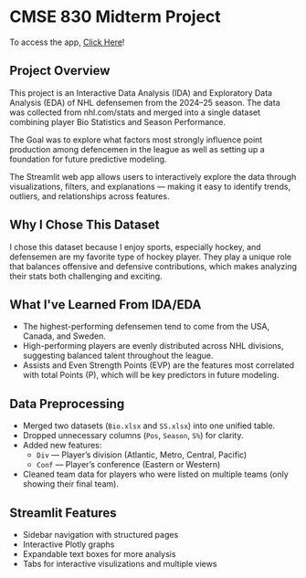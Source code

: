 # CMSE 830 Midterm Project

To access the app, [Click Here](https://appapppy-gq82ywhwiz5bocbfmhzrwf.streamlit.app/)!

## Project Overview
This project is an Interactive Data Analysis (IDA) and Exploratory Data Analysis (EDA) of NHL defensemen from the 2024–25 season. The data was collected from nhl.com/stats and merged into a single dataset combining player Bio Statistics and Season Performance. 

The Goal was to explore what factors most strongly influence point production among defencemen in the league as well as setting up a foundation for future predictive modeling. 

The Streamlit web app allows users to interactively explore the data through visualizations, filters, and explanations — making it easy to identify trends, outliers, and relationships across features.

## Why I Chose This Dataset
I chose this dataset because I enjoy sports, especially hockey, and defensemen are my favorite type of hockey player. They play a unique role that balances offensive and defensive contributions, which makes analyzing their stats both challenging and exciting.

## What I've Learned From IDA/EDA
- The highest-performing defensemen tend to come from the USA, Canada, and Sweden.
- High-performing players are evenly distributed across NHL divisions, suggesting balanced talent throughout the league.
- Assists and Even Strength Points (EVP) are the features most correlated with total Points (P), which will be key predictors in future modeling.

## Data Preprocessing
- Merged two datasets (`Bio.xlsx` and `SS.xlsx`) into one unified table.
- Dropped unnecessary columns (`Pos`, `Season`, `S%`) for clarity.
- Added new features:
  - `Div` — Player’s division (Atlantic, Metro, Central, Pacific)
  - `Conf` — Player’s conference (Eastern or Western)
- Cleaned team data for players who were listed on multiple teams (only showing their final team).

## Streamlit Features
- Sidebar navigation with structured pages
- Interactive Plotly graphs
- Expandable text boxes for more analysis
- Tabs for interactive visulizations and multiple views
